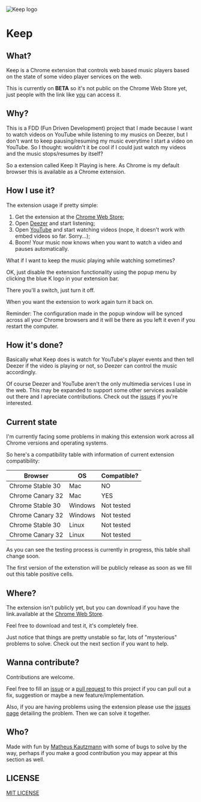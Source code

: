 ![Keep logo](http://f.cl.ly/items/1b2n2b1h073B290m2M3A/keep_banner_large.png)

Keep
====

## What?

Keep is a Chrome extension that controls web based music players based on the state of some video player services on the web.

This is currently on **BETA** so it's not public on the Chrome Web Store yet, just people with the link like [you](https://chrome.google.com/webstore/detail/keep-it-playing/fagomklndfgephijmhgfennnpfpeioom) can access it.

## Why?

This is a FDD (Fun Driven Development) project that I made because I want to watch videos on YouTube while listening to my musics on Deezer, but I don't want to keep pausing/resuming my music everytime I start a video on YouTube. So I thought: wouldn't it be cool if I could just watch my videos and the music stops/resumes by itself?

So a extension called Keep It Playing is here. As Chrome is my default browser this is available as a Chrome extension.

## How I use it?

The extension usage if pretty simple:

1. Get the extension at the [Chrome Web Store](https://chrome.google.com/webstore/detail/keep-it-playing/fagomklndfgephijmhgfennnpfpeioom);
2. Open [Deezer](http://www.deezer.com/) and start listening;
3. Open [YouTube](http://www.youtube.com/) and start watching videos (nope, it doesn't work with embed videos so far. Sorry...);
4. Boom! Your music now knows when you want to watch a video and pauses automatically.

What if I want to keep the music playing while watching sometimes?

OK, just disable the extension functionality using the popup menu by clicking the blue K logo in your extension bar.

There you'll a switch, just turn it off.

When you want the extension to work again turn it back on.

Reminder: The configuration made in the popup window will be synced across all your Chrome browsers and it will be there as you left it even if you restart the computer.

## How it's done?

Basically what Keep does is watch for YouTube's player events and then tell Deezer if the video is playing or not, so Deezer can control the music accordingly.

Of course Deezer and YouTube aren't the only multimedia services I use in the web. This may be expanded to support some other services available out there and I apreciate contributions. Check out the [issues](https://github.com/mkautzmann/keep/issues) if you're interested.

## Current state

I'm currently facing some problems in making this extension work across all Chrome versions and operating systems.

So here's a compatibility table with information of current extension compatibility:

| Browser          | OS      | Compatible? |
| ---------------- | ------- | ----------- |
| Chrome Stable 30 | Mac     | NO          |
| Chrome Canary 32 | Mac     | YES         |
| Chrome Stable 30 | Windows | Not tested  |
| Chrome Canary 32 | Windows | Not tested  |
| Chrome Stable 30 | Linux   | Not tested  |
| Chrome Canary 32 | Linux   | Not tested  |

As you can see the testing process is currently in progress, this table shall change soon.

The first version of the extenstion will be publicly release as soon as we fill out this table positive cells.

## Where?

The extension isn't publicly yet, but you can download if you have the link.available at the [Chrome Web Store](https://chrome.google.com/webstore/detail/keep-it-playing/fagomklndfgephijmhgfennnpfpeioom).

Feel free to download and test it, it's completely free.

Just notice that things are pretty unstable so far, lots of "mysterious" problems to solve. Check out the next section if you want to help.

## Wanna contribute?

Contributions are welcome.

Feel free to fill an [issue](https://github.com/mkautzmann/keep/issues) or a [pull request](https://github.com/mkautzmann/keep/pulls) to this project if you can pull out a fix, suggestion or maybe a new feature/implementation.

Also, if you are having problems using the extension please use the [issues page](https://github.com/mkautzmann/keep/issues) detailing the problem. Then we can solve it together.

## Who?

Made with fun by [Matheus Kautzmann](https://github.com/mkautzmann/) with some of bugs to solve by the way, perhaps if you make a good contribution you may appear at this section as well.

## LICENSE

[MIT LICENSE](LICENSE.md)
